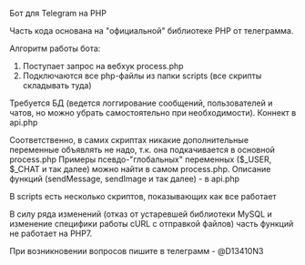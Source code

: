 Бот для Telegram на PHP

Часть кода основана на "официальной" библиотеке PHP от телеграмма.

Алгоритм работы бота:

1) Поступает запрос на вебхук process.php
2) Подключаются все php-файлы из папки scripts (все скрипты складывать туда)


Требуется БД (ведется логгирование сообщений, пользователей и чатов, но можно убрать самостоятельно при необходимости). Коннект в api.php 

Соответственно, в самих скриптах никакие дополнительные переменные объявлять не надо, т.к. она подкачивается в основной process.php 
Примеры псевдо-"глобальных" переменных ($_USER, $_CHAT и так далее) можно найти в самом process.php. Описание функций (sendMessage, sendImage и так далее) - в api.php

В scripts есть несколько скриптов, показывающих как все работает

В силу ряда изменений (отказ от устаревшей библиотеки MySQL и изменение специфики работы cURL с отправкой файлов) часть функций не работает на PHP7.

При возникновении вопросов пишите в телеграмм - @D13410N3